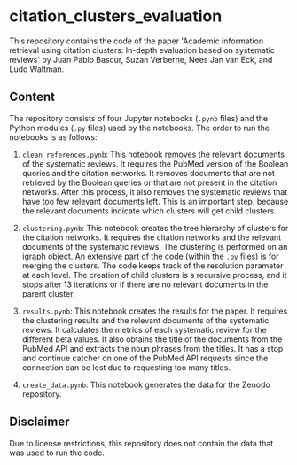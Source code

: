 # citation_clusters_evaluation

This repository contains the code of the paper 'Academic information retrieval using citation clusters: In-depth evaluation based on systematic reviews' by Juan Pablo Bascur, Suzan Verberne, Nees Jan van Eck, and Ludo Waltman.

## Content

The repository consists of four Jupyter notebooks (`.pynb` files) and the Python modules (`.py` files) used by the notebooks. The order to run the notebooks is as follows:

1. `clean_references.pynb`: This notebook removes the relevant documents of the systematic reviews. It requires the PubMed version of the Boolean queries and the citation networks. It removes documents that are not retrieved by the Boolean queries or that are not present in the citation networks. After this process, it also removes the systematic reviews that have too few relevant documents left. This is an important step, because the relevant documents indicate which clusters will get child clusters.

2. `clustering.pynb`: This notebook creates the tree hierarchy of clusters for the citation networks. It requires the citation networks and the relevant documents of the systematic reviews. The clustering is performed on an [igraph](https://igraph.org) object. An extensive part of the code (within the `.py` files) is for merging the clusters. The code keeps track of the resolution parameter at each level. The creation of child clusters is a recursive process, and it stops after 13 iterations or if there are no relevant documents in the parent cluster.

3. `results.pynb`: This notebook creates the results for the paper. It requires the clustering results and the relevant documents of the systematic reviews. It calculates the metrics of each systematic review for the different beta values. It also obtains the title of the documents from the PubMed API and extracts the noun phrases from the titles. It has a stop and continue catcher on one of the PubMed API requests since the connection can be lost due to requesting too many titles.

4. `create_data.pynb`: This notebook generates the data for the Zenodo repository.

## Disclaimer

Due to license restrictions, this repository does not contain the data that was used to run the code.
